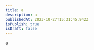 ```yaml
---
title: a
description: a
publishedAt: 2023-10-27T15:31:45.942Z
isPublish: true
isDraft: false
---
```

a